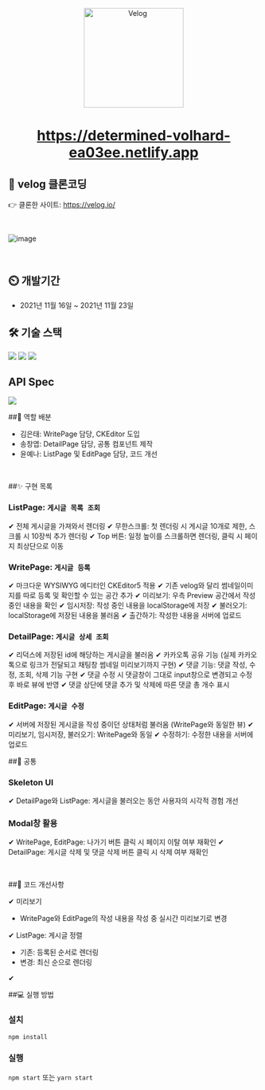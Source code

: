 <p align='middle'>
<a href='https://github.com/DevFoliOh/velog'><img src='https://user-images.githubusercontent.com/66353903/142974589-1a9d29a4-3c67-4208-b861-00491a02f810.png' width="200px;" alt="Velog" /></a></p>


<h1 align='middle'><a href='https://determined-volhard-ea03ee.netlify.app'>https://determined-volhard-ea03ee.netlify.app</a></h1>


## 📌 velog 클론코딩

👉 클론한 사이트: https://velog.io/

<br/>

![image](https://user-images.githubusercontent.com/66353903/142976104-d163bec4-f0a3-468b-adfa-0f21572a8d1f.png)


<br/>

## :timer_clock: 개발기간
+ 2021년 11월 16일 ~ 2021년 11월 23일

## 🛠 기술 스택
  
 <img src="https://img.shields.io/badge/React-v17.0.2-blue?logo=React"/>
    <img src="https://img.shields.io/badge/ReduxToolkit-^1.6.2-purple?logo=Redux"/>
    <img src="https://img.shields.io/badge/StyledComponents-v5.2.3-pink?logo=styled-components"/> 

## API Spec
  <img src="https://img.shields.io/badge/Swagger-v1.7.0-lime?logo=Swagger"/>
  
  <br/>

##🔮 역할 배분
- 김은태: WritePage 담당, CKEditor 도입
- 송창엽: DetailPage 담당, 공통 컴포넌트 제작
- 윤예나: ListPage 및 EditPage 담당, 코드 개선

<br/>

##✨ 구현 목록

### ListPage: `게시글 목록 조회`

✔ 전체 게시글을 가져와서 렌더링
✔ 무한스크롤: 첫 렌더링 시 게시글 10개로 제한, 스크롤 시 10장씩 추가 렌더링
✔ Top 버튼: 일정 높이를 스크롤하면 렌더링, 클릭 시 페이지 최상단으로 이동


### WritePage: `게시글 등록`

✔ 마크다운 WYSIWYG 에디터인 CKEditor5 적용
✔ 기존 velog와 달리 썸네일이미지를 따로 등록 및 확인할 수 있는 공간 추가
✔ 미리보기: 우측 Preview 공간에서 작성 중인 내용을 확인
✔ 임시저장: 작성 중인 내용을 localStorage에 저장
✔ 불러오기: localStorage에 저장된 내용을 불러옴
✔ 출간하기: 작성한 내용을 서버에 업로드


### DetailPage: `게시글 상세 조회`

✔ 리덕스에 저장된 id에 해당하는 게시글을 불러옴
✔ 카카오톡 공유 기능 (실제 카카오톡으로 링크가 전달되고 채팅창 썸네일 미리보기까지 구현)
✔ 댓글 기능: 댓글 작성, 수정, 조회, 삭제 기능 구현
✔ 댓글 수정 시 댓글창이 그대로 input창으로 변경되고 수정 후 바로 뷰에 반영
✔ 댓글 상단에 댓글 추가 및 삭제에 따른 댓글 총 개수 표시


### EditPage: `게시글 수정`

✔ 서버에 저장된 게시글을 작성 중이던 상태처럼 불러옴 (WritePage와 동일한 뷰)
✔ 미리보기, 임시저장, 불러오기: WritePage와 동일
✔ 수정하기: 수정한 내용을 서버에 업로드


##🎨 공통

### Skeleton UI
✔ DetailPage와 ListPage: 게시글을 불러오는 동안 사용자의 시각적 경험 개선

### Modal창 활용
✔ WritePage, EditPage: 나가기 버튼 클릭 시 페이지 이탈 여부 재확인
✔ DetailPage: 게시글 삭제 및 댓글 삭제 버튼 클릭 시 삭제 여부 재확인

<br/>

##🚀 코드 개선사항

✔ 미리보기
+ WritePage와 EditPage의 작성 내용을 작성 중 실시간 미리보기로 변경

✔ ListPage: 게시글 정렬
+ 기존: 등록된 순서로 렌더링
+ 변경: 최신 순으로 렌더링

✔ 

##💻 실행 방법

### 설치

`npm install`

### 실행

`npm start` 또는 `yarn start`


